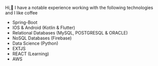 Hi,👋
I have a notable experience working with the following technologies and I like coffee
 - Spring-Boot 
 - IOS & Android (Kotlin & Flutter)
 - Relational Databases (MySQL, POSTGRESQL & ORACLE)
 - NoSQL Databases (Firebase)
 - Data Science (Python)
 - EXTJS 
 - REACT (Learning)
 - AWS 


